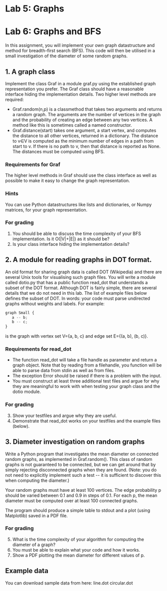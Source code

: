 # Lab 5: Graphs
# Lab 6: Graphs and BFS
In this assignment, you will implement your own graph datastructure and method for breadth-first search (BFS). This code will then be utilised in a small investigation of the diameter of some random graphs.

## 1. A graph class
Implement the class Graf in a module graf.py using the established graph representation you prefer.
The Graf class should have a reasonable interface hiding the implementation details. Two higher level methods are required:

* Graf.random(n,p) is a classmethod that takes two arguments and returns a random graph. The arguments are the number of vertices in the graph and the probability of creating an edge between any two vertices. A method like this is sometimes called a named constructor. 
* Graf.distance(start) takes one argument, a start vertex, and computes the distance to all other vertices, returned in a dictionary. The distance to v∈V is computed as the minimum number of edges in a path from start to v. If there is no path to  v, then that distance is reported as None. The distances must be computed using BFS.

### Requirements for Graf
The higher level methods in Graf should use the class interface as well as possible to make it easy to change the graph representation.

### Hints
You can use Python datastructures like lists and dictionaries, or Numpy matrices, for your graph representation.

### For grading
1. You should be able to discuss the time complexity of your BFS implementation. Is it O(|V|+|E|) as it should be?
2. Is your class interface hiding the implementation details?

## 2. A module for reading graphs in DOT format.

An old format for sharing graph data is called DOT (Wikipedia) and there are several Unix tools for visualising such graph files.
You will write a module called dotio.py that has a public function read_dot that understands a subset of the DOT format. Although DOT is fairly simple, there are several details that we do not need in this lab. The list of example files below defines the subset of DOT. In words: your code must parse undirected graphs without weights and labels. For example:
```Python
graph Small {
   a -- b;
   b -- c;
}  
```
is the graph with vertex set V={a, b, c} and edge set E={(a, b), (b, c)}.

### Requirements for read_dot
* The function read_dot will take a file handle as parameter and return a graph object. Note that by reading from a filehandle, you function will be able to parse data from stdin as well as from files.
* The exception Error should be raised if there is a problem with the input.
* You must construct at least three additional test files and argue for why they are meaningful to work with when testing your graph class and the dotio module.

### For grading
3. Show your testfiles and argue why they are useful.
4. Demonstrate that read_dot works on your testfiles and the example files (below).

## 3. Diameter investigation on random graphs
Write a Python program that investigates the mean diameter on connected random graphs, as implemented in Graf.random(). This class of random graphs is not guaranteed to be connected, but we can get around that by simply rejecting disconnected graphs when they are found. (Note: you do not need to explicitly implement such a test -- it is sufficient to discover this when computing the diameter.)

Your random graphs must have at least 100 vertices. The edge probability p should be varied between 0.1 and 0.9 in steps of 0.1. For each p, the mean diameter must be computed over at least 100 connected graphs. 

The program should produce a simple table to stdout and a plot (using Matplotlib) saved in a PDF file.

### For grading
5. What is the time complexity of your algorithm for computing the diameter of a graph?
6. You must be able to explain what your code and how it works.
7. Show a PDF plotting the mean diameter for different values of p.

## Example data
You can download sample data from here:
line.dot
circular.dot

